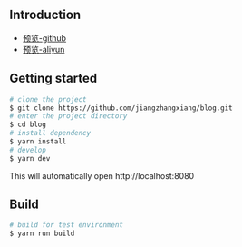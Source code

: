 
## Introduction

* [预览-github](https://jiangzhangxiang.github.io/blog/)
* [预览-aliyun](http://121.43.63.77:9088/)
## Getting started

```bash
# clone the project
$ git clone https://github.com/jiangzhangxiang/blog.git
# enter the project directory
$ cd blog
# install dependency
$ yarn install
# develop
$ yarn dev
```

This will automatically open http://localhost:8080

## Build

```bash
# build for test environment
$ yarn run build
```


